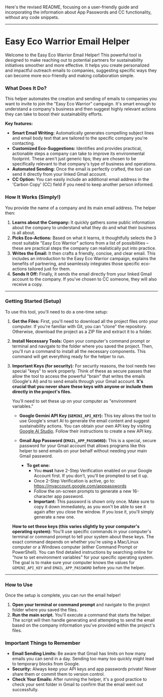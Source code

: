 Here's the revised README, focusing on a user-friendly guide and incorporating the information about App Passwords and CC functionality, without any code snippets.

---

# Easy Eco Warrior Email Helper

Welcome to the Easy Eco Warrior Email Helper! This powerful tool is designed to make reaching out to potential partners for sustainability initiatives smoother and more effective. It helps you create personalized and impactful outreach emails to companies, suggesting specific ways they can become more eco-friendly and making collaboration simple.

### What Does It Do?

This helper automates the creation and sending of emails to companies you want to invite to join the "Easy Eco Warrior" campaign. It's smart enough to understand a company's business and then suggest highly relevant actions they can take to boost their sustainability efforts.

**Key features:**

* **Smart Email Writing:** Automatically generates compelling subject lines and email body text that are tailored to the specific company you're contacting.
* **Customized Eco-Suggestions:** Identifies and provides practical, actionable steps a company can take to improve its environmental footprint. These aren't just generic tips; they are chosen to be specifically relevant to that company's type of business and operations.
* **Automated Sending:** Once the email is perfectly crafted, the tool can send it directly from your linked Gmail account.
* **CC Option:** You can easily include an additional email address in the 'Carbon Copy' (CC) field if you need to keep another person informed.

### How It Works (Simply!)

You provide the name of a company and its main email address. The helper then:

1.  **Learns about the Company:** It quickly gathers some public information about the company to understand what they do and what their business is all about.
2.  **Picks Eco-Actions:** Based on what it learns, it thoughtfully selects the 3 most suitable "Easy Eco Warrior" actions from a list of possibilities – these are practical steps the company can realistically put into practice.
3.  **Writes the Email:** It then crafts a friendly, concise, and clear email. This includes an introduction to the Easy Eco Warrior campaign, explains the benefits of partnering, and seamlessly integrates those specific eco-actions tailored just for them.
4.  **Sends It Off:** Finally, it sends the email directly from your linked Gmail account to the company. If you've chosen to CC someone, they will also receive a copy.

---

### Getting Started (Setup)

To use this tool, you'll need to do a one-time setup:

1.  **Get the Files:** First, you'll need to download all the project files onto your computer. If you're familiar with Git, you can "clone" the repository. Otherwise, download the project as a ZIP file and extract it to a folder.

2.  **Install Necessary Tools:** Open your computer's command prompt or terminal and navigate to the folder where you saved the project. Then, you'll run a command to install all the necessary components. This command will get everything ready for the helper to run.

3.  **Important Keys (for security):**
    For security reasons, the tool needs two special "keys" to work properly. Think of these as secure passes that allow the tool to access the powerful "brain" that writes the emails (Google's AI) and to send emails through your Gmail account. **It's crucial that you never share these keys with anyone or include them directly in the project's files.**

    You'll need to set these up on your computer as "environment variables."

    * **Google Gemini API Key (`GEMINI_API_KEY`):** This key allows the tool to use Google's smart AI to generate the email content and suggest sustainability actions. You can obtain your own API key by visiting [Google AI Studio](https://aistudio.google.com/). Follow their instructions to create a new API key.

    * **Gmail App Password (`EMAIL_APP_PASSWORD`):** This is a special, secure password for your Gmail account that allows programs like this helper to send emails on your behalf without needing your main Gmail password.
        * **To get one:**
            * You **must** have 2-Step Verification enabled on your Google Account first. If you don't, you'll be prompted to set it up.
            * Once 2-Step Verification is active, go to: https://myaccount.google.com/apppasswords
            * Follow the on-screen prompts to generate a new 16-character app password.
            * **Important:** This password is shown only once. Make sure to copy it down immediately, as you won't be able to see it again after you close the window. If you lose it, you'll simply generate a new one.

    **How to set these keys (this varies slightly by your computer's operating system):**
    You'll use specific commands in your computer's terminal or command prompt to tell your system about these keys. The exact command depends on whether you're using a Mac/Linux computer or a Windows computer (either Command Prompt or PowerShell). You can find detailed instructions by searching online for "how to set environment variables" for your specific operating system. The goal is to make sure your computer knows the values for `GEMINI_API_KEY` and `EMAIL_APP_PASSWORD` before you run the helper.

---

### How to Use

Once the setup is complete, you can run the email helper!

1.  **Open your terminal or command prompt** and navigate to the project folder where you saved the files.
2.  **Run the main script.** You'll execute a command that starts the helper. The script will then handle generating and attempting to send the email based on the company information you've provided within the project's files.

### Important Things to Remember

* **Email Sending Limits:** Be aware that Gmail has limits on how many emails you can send in a day. Sending too many too quickly might lead to temporary blocks from Google.
* **Security:** Always keep your API keys and app passwords private! Never share them or commit them to version control.
* **Check Your Emails:** After running the helper, it's a good practice to check your sent folder in Gmail to confirm that the email went out successfully.